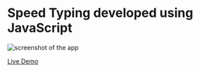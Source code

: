# Speed Typing developed using JavaScript
 
![screenshot of the app](https://raw.githubusercontent.com/praveenorugantitech/praveenorugantitech-javascript-projects/master/praveenorugantitech-speed-typing/screenshot.PNG "Speed Typing")


[Live Demo](https://praveenorugantitech.github.io/praveenorugantitech-javascript-projects/praveenorugantitech-speed-typing/Demo)


